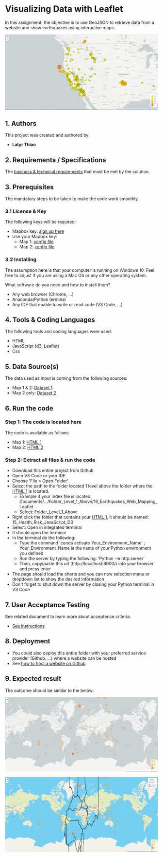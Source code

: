 # **Visualizing Data with Leaflet**

In this assignment, the objective is to use GeoJSON to retrieve data from a website and show earthquakes using interactive maps.

<p align="center">
  <img src="Basic_Map.png">
</p>  

## **1. Authors**

This project was created and authored by:
* **Latyr Thiao**


## **2. Requirements / Specifications**

The [business & technical requirements](01-Instructions) that must be met by the solution.

## **3. Prerequisites**

The mandatory steps to be taken to make the code work smoothly.

### **3.1 License & Key**

The following keys will be required:
* Mapbox key: [sign up here](https://www.mapbox.com/)
* Use your Mapbox key:
    * Map 1: [config file](02-Code/Leaflet-Step-1/01-static/js/config.js)
    * Map 2: [config file](02-Code/Leaflet-Step-2/01-static/js/config.js)
    

### **3.2 Installing**

The assumption here is that your computer is running on Windows 10.
Feel free to adjust if you are using a Mac OS or any other operating system.

What software do you need and how to install them?

* Any web browser (Chrome, ...) 
* Anaconda/Python terminal
* Any IDE that enable to write or read code (VS Code, ...)


## **4. Tools & Coding Languages**

The following tools and coding languages were used:
* HTML
* JavaScript (d3, Leaflet)
* Css


## **5. Data Source(s)**

The data used as input is coming from the following sources:
  * Map 1 & 2: [Dataset 1](https://earthquake.usgs.gov/earthquakes/feed/v1.0/summary/4.5_month.geojson)
  * Map 2 only: [Dataset 2](https://raw.githubusercontent.com/fraxen/tectonicplates/master/GeoJSON/PB2002_steps.json)


## **6. Run the code**

### **Step 1: The code is located here**
The code is available as follows:
  * Map 1: [HTML 1](02-Code/Leaflet-Step-1/index.html)
  * Map 2: [HTML 2](02-Code/Leaflet-Step-2/index.html)


### **Step 2: Extract all files & run the code**
* Download this entire project from Github
* Open VS Code or your IDE
* Choose 'File > Open Folder'
* Select the path to the folder located 1 level above the folder where the [HTML 1](02-Code/Leaflet-Step-1/index.html) is located. 
    * Example if your index file is located: Documents/.../Folder_Level_1_Above/16_Earthquakes_Web_Mapping_Leaflet
    * Select: Folder_Level_1_Above
* Right click the folder that contains your [HTML 1](02-Code/Leaflet-Step-2/index.html), it should be named: 15_Health_Risk_JavaScript_D3
* Select: Open in integrated terminal
* It should open the terminal
* In the terminal do the following:
    * Type the command 'conda activate Your_Environment_Name' ; Your_Environment_Name is the name of your Python environment you defined
    * Run the server by typing the following: 'Python -m http.server'
    * Then, copy/paste this url (http://localhost:8000/) into your browser and press enter
* The page should load the charts and you can now selection menu or dropdown list to show the desired information
* Don't forget to shut down the server by closing your Python terminal in VS Code


## **7. User Acceptance Testing**

See related document to learn more about acceptence criteria:  
* [See instructions](01-Instructions)


## **8. Deployment**

* You could also deploy this entire folder with your preferred service provider (Github, ...) where a website can be hosted
* See [how to host a website on Github](https://www.youtube.com/watch?v=M5mg0r4ajt4&list=TLPQMTgwODIwMjFMJ3NIh8pJ7w&index=2)


## **9. Expected result**

The outcome should be similar to the below:

<p align="center">
  <img src="Map_1.png">
</p> 

<p align="center">
  <img src="Map_2.png">
</p> 

